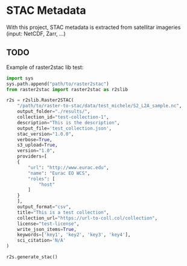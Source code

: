 # STAC Metadata 
With this project, STAC metadata is extracted from satellitar imageries (input: NetCDF, Zarr, ...)
## TODO

Example of raster2stac lib test:

```python
import sys
sys.path.append("path/to/raster2stac")
from raster2stac import raster2stac as r2slib

r2s = r2slib.Raster2STAC(
    "/path/to/raster-to-stac/data/test_michele/S2_L2A_sample.nc",
    output_folder="./results/",
    collection_id="test-collection-1",
    description="This is the description",
    output_file='test_collection.json',
    stac_version="1.0.0",
    verbose=True,
    s3_upload=True,
    version="1.0",
    providers=[
    {
        "url": "http://www.eurac.edu",
        "name": "Eurac EO WCS",
        "roles": [
            "host"
        ]
    }
    ],
    output_format="csv",
    title="This is a test collection",
    collection_url="https://url-to-coll.col/collection",
    license="test-license",
    write_json_items=True,
    keywords=['key1', 'key2', 'key3', 'key4'],
    sci_citation='N/A'
)

r2s.generate_stac()
```